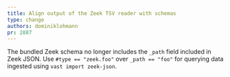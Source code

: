 ```yaml
---
title: Align output of the Zeek TSV reader with schemas
type: change
authors: dominiklohmann
pr: 2887
---
```


The bundled Zeek schema no longer includes the `_path` field included in Zeek
JSON. Use `#type == "zeek.foo"` over `_path == "foo"` for querying data ingested
using `vast import zeek-json`.

